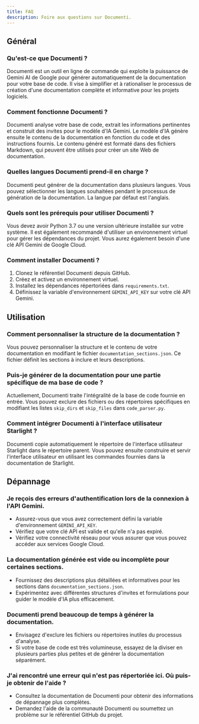 ```yaml
---
title: FAQ
description: Foire aux questions sur Documenti.
---
```


## Général

### Qu'est-ce que Documenti ?

Documenti est un outil en ligne de commande qui exploite la puissance de Gemini AI de Google pour générer automatiquement de la documentation pour votre base de code. Il vise à simplifier et à rationaliser le processus de création d'une documentation complète et informative pour les projets logiciels.

### Comment fonctionne Documenti ?

Documenti analyse votre base de code, extrait les informations pertinentes et construit des invites pour le modèle d'IA Gemini. Le modèle d'IA génère ensuite le contenu de la documentation en fonction du code et des instructions fournis. Le contenu généré est formaté dans des fichiers Markdown, qui peuvent être utilisés pour créer un site Web de documentation.

### Quelles langues Documenti prend-il en charge ?

Documenti peut générer de la documentation dans plusieurs langues. Vous pouvez sélectionner les langues souhaitées pendant le processus de génération de la documentation. La langue par défaut est l'anglais.

### Quels sont les prérequis pour utiliser Documenti ?

Vous devez avoir Python 3.7 ou une version ultérieure installée sur votre système. Il est également recommandé d'utiliser un environnement virtuel pour gérer les dépendances du projet. Vous aurez également besoin d'une clé API Gemini de Google Cloud.

### Comment installer Documenti ?

1. Clonez le référentiel Documenti depuis GitHub.
2. Créez et activez un environnement virtuel.
3. Installez les dépendances répertoriées dans `requirements.txt`.
4. Définissez la variable d'environnement `GEMINI_API_KEY` sur votre clé API Gemini.

## Utilisation

### Comment personnaliser la structure de la documentation ?

Vous pouvez personnaliser la structure et le contenu de votre documentation en modifiant le fichier `documentation_sections.json`. Ce fichier définit les sections à inclure et leurs descriptions.

### Puis-je générer de la documentation pour une partie spécifique de ma base de code ?

Actuellement, Documenti traite l'intégralité de la base de code fournie en entrée. Vous pouvez exclure des fichiers ou des répertoires spécifiques en modifiant les listes `skip_dirs` et `skip_files` dans `code_parser.py`.

### Comment intégrer Documenti à l'interface utilisateur Starlight ?

Documenti copie automatiquement le répertoire de l'interface utilisateur Starlight dans le répertoire parent. Vous pouvez ensuite construire et servir l'interface utilisateur en utilisant les commandes fournies dans la documentation de Starlight.

## Dépannage

### Je reçois des erreurs d'authentification lors de la connexion à l'API Gemini.

- Assurez-vous que vous avez correctement défini la variable d'environnement `GEMINI_API_KEY`.
- Vérifiez que votre clé API est valide et qu'elle n'a pas expiré.
- Vérifiez votre connectivité réseau pour vous assurer que vous pouvez accéder aux services Google Cloud.

### La documentation générée est vide ou incomplète pour certaines sections.

- Fournissez des descriptions plus détaillées et informatives pour les sections dans `documentation_sections.json`.
- Expérimentez avec différentes structures d'invites et formulations pour guider le modèle d'IA plus efficacement.

### Documenti prend beaucoup de temps à générer la documentation.

- Envisagez d'exclure les fichiers ou répertoires inutiles du processus d'analyse.
- Si votre base de code est très volumineuse, essayez de la diviser en plusieurs parties plus petites et de générer la documentation séparément.

### J'ai rencontré une erreur qui n'est pas répertoriée ici. Où puis-je obtenir de l'aide ?

- Consultez la documentation de Documenti pour obtenir des informations de dépannage plus complètes.
- Demandez l'aide de la communauté Documenti ou soumettez un problème sur le référentiel GitHub du projet. 









